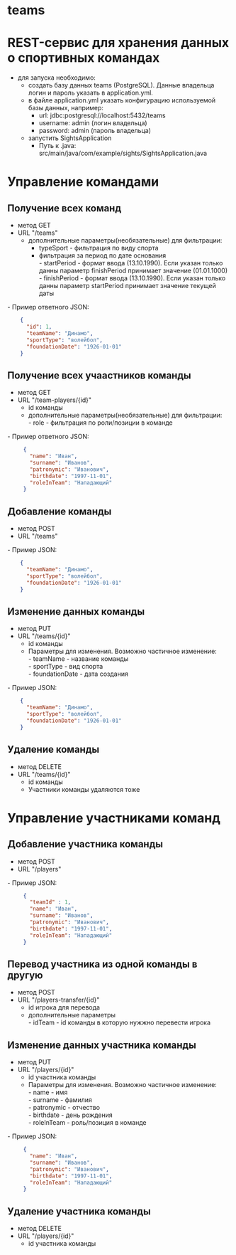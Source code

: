 # teams
# REST-сервис для хранения данных о спортивных командах
 - для запуска необходимо:
   - создать базу данных teams (PostgreSQL). Данные владельца логин и пароль указать в application.yml.
   - в файле application.yml указать конфигурацию используемой базы данных, например:
      - url: jdbc:postgresql://localhost:5432/teams
      - username: admin (логин владельца)
      - password: admin (пароль владельца)
   - запустить SightsApplication
      - Путь к .java: src/main/java/com/example/sights/SightsApplication.java
# Управление командами
## Получение всех команд
 - метод GET
 - URL "/teams"
   - дополнительные параметры(необязательные) для фильтрации:
     - typeSport - фильтрация по виду спорта
     - фильтрация за период по дате основания  
       \- startPeriod - формат ввода (13.10.1990). Если указан только данны параметр finishPeriod принимает значение (01.01.1000)  
       \- finishPeriod - формат ввода (13.10.1990). Если указан только данны параметр startPeriod принимает значение текущей даты  
       
\- Пример ответного JSON: 
   ```JSON
       {
         "id": 1,
         "teamName": "Динамо",
         "sportType": "волейбол",
         "foundationDate": "1926-01-01"
       }
  ```
## Получение всех учаастников команды
  - метод GET
  - URL "/team-players/{id}"
    - id команды
    - дополнительные параметры(необязательные) для фильтрации:  
       \- role - фильтрация по роли/позиции в команде  
       
\- Пример ответного JSON: 
   ```JSON  
        {
          "name": "Иван",
          "surname": "Иванов",
          "patronymic": "Иванович",
          "birthdate": "1997-11-01",
          "roleInTeam": "Нападающий"
        }
  ```
## Добавление команды
  - метод POST
  - URL "/teams"  

   \- Пример JSON: 
   ```JSON
       {
         "teamName": "Динамо",
         "sportType": "волейбол",
         "foundationDate": "1926-01-01"
       }
  ```
## Изменение данных команды
  - метод PUT
  - URL "/teams/{id}"
    - id команды
    - Параметры для изменения. Возможно частичное изменение:  
      \- teamName - название команды  
      \- sportType - вид спорта  
      \- foundationDate - дата создания  
          
   \- Пример JSON: 
   ```JSON
       {
         "teamName": "Динамо",
         "sportType": "волейбол",
         "foundationDate": "1926-01-01"
       }
  ```
## Удаление команды
  - метод DELETE
  - URL "/teams/{id}"
     - id команды
     - Участники команды удаляются тоже  

# Управление участниками команд
## Добавление участника команды
   - метод POST
   - URL "/players"  

\- Пример JSON: 
   ```JSON  
        {
          "teamId" : 1,
          "name": "Иван",
          "surname": "Иванов",
          "patronymic": "Иванович",
          "birthdate": "1997-11-01",
          "roleInTeam": "Нападающий"
        }
  ```
## Перевод участника из одной команды в другую
   - метод POST
   - URL "/players-transfer/{id}"
     - id игрока для перевода
     - дополнительные параметры  
       \- idTeam - id команды в которую нужжно перевести игрока  
       
## Изменение данных участника команды
  - метод PUT
  - URL "/players/{id}"
    - id участника команды
    - Параметры для изменения. Возможно частичное изменение:  
     \- name - имя  
     \- surname - фамилия  
     \- patronymic - отчество  
     \- birthdate - день рождения  
     \- roleInTeam - роль/позиция в команде  

 \- Пример JSON: 
   ```JSON  
        {
          "name": "Иван",
          "surname": "Иванов",
          "patronymic": "Иванович",
          "birthdate": "1997-11-01",
          "roleInTeam": "Нападающий"
        }
  ```
## Удаление участника команды
  - метод DELETE
  - URL "/players/{id}"
    - id участника команды
